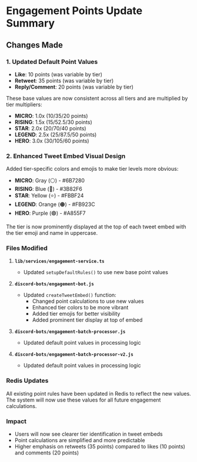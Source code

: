 # Engagement Points Update Summary

## Changes Made

### 1. Updated Default Point Values
- **Like**: 10 points (was variable by tier)
- **Retweet**: 35 points (was variable by tier)
- **Reply/Comment**: 20 points (was variable by tier)

These base values are now consistent across all tiers and are multiplied by tier multipliers:
- **MICRO**: 1.0x (10/35/20 points)
- **RISING**: 1.5x (15/52.5/30 points)
- **STAR**: 2.0x (20/70/40 points)
- **LEGEND**: 2.5x (25/87.5/50 points)
- **HERO**: 3.0x (30/105/60 points)

### 2. Enhanced Tweet Embed Visual Design

Added tier-specific colors and emojis to make tier levels more obvious:

- **MICRO**: Gray (⚪) - #6B7280
- **RISING**: Blue (🔵) - #3B82F6
- **STAR**: Yellow (⭐) - #FBBF24
- **LEGEND**: Orange (🟠) - #FB923C
- **HERO**: Purple (🟣) - #A855F7

The tier is now prominently displayed at the top of each tweet embed with the tier emoji and name in uppercase.

### Files Modified

1. **`lib/services/engagement-service.ts`**
   - Updated `setupDefaultRules()` to use new base point values

2. **`discord-bots/engagement-bot.js`**
   - Updated `createTweetEmbed()` function:
     - Changed point calculations to use new values
     - Enhanced tier colors to be more vibrant
     - Added tier emojis for better visibility
     - Added prominent tier display at top of embed

3. **`discord-bots/engagement-batch-processor.js`**
   - Updated default point values in processing logic

4. **`discord-bots/engagement-batch-processor-v2.js`**
   - Updated default point values in processing logic

### Redis Updates

All existing point rules have been updated in Redis to reflect the new values. The system will now use these values for all future engagement calculations.

### Impact

- Users will now see clearer tier identification in tweet embeds
- Point calculations are simplified and more predictable
- Higher emphasis on retweets (35 points) compared to likes (10 points) and comments (20 points) 